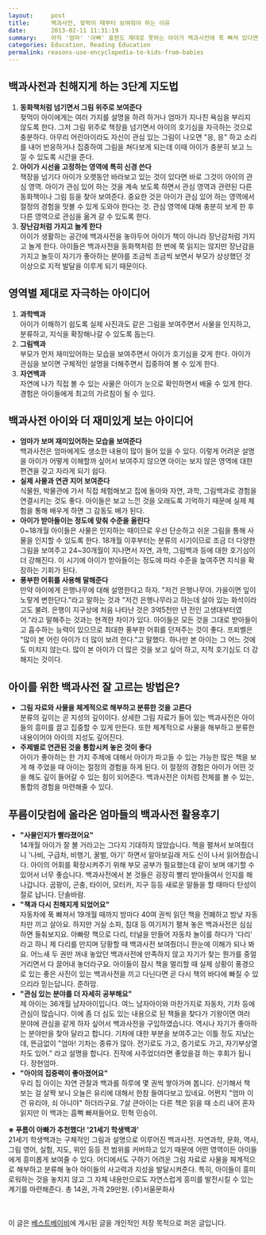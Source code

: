 ```yaml
---
layout:     post
title:      백과사전, 젖먹이 때부터 보여줘야 하는 이유
date:       2013-02-11 11:31:19
summary:    아직 '엄마' '아빠' 표현도 제대로 못하는 아이가 백과사전에 푹 빠져 있다면 믿지 못할 사람이 많을 것이다. 하지만 갓 돌을 지난 아이에게 백과사전을 보여주면 호기심 가득한 눈으로 들여다보는 놀라운 체험담이 소개되기도 한다. 아이들에게 지적 호기심을 갖게 하는 데 도움을 줄 뿐 아니라 평생 독서 습관을 마련하는 기틀이 되는 백과사전을 보여줘야 한다고 강조하는 푸름이 아빠로부터 그 이유를 꼼꼼히 들었다.
categories: Education, Reading Education
permalink: reasons-use-encyclopedia-to-kids-from-babies
---
```



## 백과사전과 친해지게 하는 3단계 지도법

1. <strong>동화책처럼 넘기면서 그림 위주로 보여준다</strong>      
젖먹이 아이에게는 여러 가지를 설명을 하려 하거나 엄마가 지나친 욕심을 부리지 않도록 한다. 그저 그림 위주로 책장을 넘기면서 아이의 호기심을 자극하는 것으로 충분하다. 아무리 어린아이라도 자신이 관심 있는 그림이 나오면 "응, 응" 하고 소리를 내어 반응하거나 집중하여 그림을 쳐다보게 되는데 이때 아이가 충분히 보고 느낄 수 있도록 시간을 준다.
1. <strong>아이가 시선을 고정하는 영역에 특히 신경 쓴다</strong>      
책장을 넘기다 아이가 오랫동안 바라보고 있는 것이 있다면 바로 그것이 아이의 관심 영역. 아이가 관심 있어 하는 것을 계속 보도록 하면서 관심 영역과 관련된 다른 동화책이나 그림 등을 찾아 보여준다. 중요한 것은 아이가 관심 있어 하는 영역에서 절정의 경험을 맛볼 수 있게 도와야 한다는 것. 관심 영역에 대해 충분히 보게 한 후 다른 영역으로 관심을 옮겨 갈 수 있도록 한다.
1. <strong>장난감처럼 가지고 놀게 한다</strong>      
아이가 생활하는 공간에 백과사전을 놓아두어 아이가 책이 아니라 장난감처럼 가지고 놀게 한다. 아이들은 백과사전을 동화책처럼 한 번에 쭉 읽지는 않지만 장난감을 가지고 놀듯이 자기가 좋아하는 분야를 조금씩 조금씩 보면서 부모가 상상했던 것 이상으로 지적 발달을 이루게 되기 때문이다.



## 영역별 제대로 자극하는 아이디어

1. <strong>과학백과</strong>      
아이가 이해하기 쉽도록 실제 사진과도 같은 그림을 보여주면서 사물을 인지하고, 분류하고, 지식을 확장해나갈 수 있도록 돕는다.
1. <strong>그림백과</strong>      
부모가 먼저 재미있어하는 모습을 보여주면서 아이가 호기심을 갖게 한다. 아이가 관심을 보이면 구체적인 설명을 더해주면서 집중하여 볼 수 있게 한다.
1. <strong>자연백과</strong>      
자연에 나가 직접 볼 수 있는 사물은 아이가 눈으로 확인하면서 배울 수 있게 한다. 경험은 아이들에게 최고의 가르침이 될 수 있다.



## 백과사전 아이와 더 재미있게 보는 아이디어

* <strong>엄마가 보며 재미있어하는 모습을 보여준다</strong>      
백과사전은 엄마에게도 생소한 내용이 많이 들어 있을 수 있다. 이렇게 어려운 설명을 아이가 어떻게 이해할까 싶어서 보여주지 않으면 아이는 보지 않은 영역에 대한 편견을 갖고 자라게 되기 쉽다.
* <strong>실제 사물과 연관 지어 보여준다</strong>      
식물원, 박물관에 가서 직접 체험해보고 집에 돌아와 자연, 과학, 그림백과로 경험을 연결시키는 것도 좋다. 아이들은 보고 느낀 것을 오래도록 기억하기 때문에 실제 체험을 통해 배우게 하면 그 감동도 배가 된다.
* <strong>아이가 받아들이는 정도에 맞춰 수준을 올린다</strong>      
0~18개월 아이들은 사물은 인지하는 때이므로 우선 단순하고 쉬운 그림을 통해 사물을 인지할 수 있도록 한다. 18개월 이후부터는 분류의 시기이므로 조금 더 다양한 그림을 보여주고 24~30개월이 지나면서 자연, 과학, 그림백과 등에 대한 호기심이 더 강해진다. 이 시기에 아이가 받아들이는 정도에 따라 수준을 높여주면 지식을 확장하는 기회가 된다.
* <strong>풍부한 어휘를 사용해 말해준다</strong>      
만약 아이에게 은행나무에 대해 설명한다고 하자. "저건 은행나무야. 가을이면 잎이 노랗게 변한단다."라고 말하는 것과 "저건 은행나무라고 하는데 살아 있는 화석이라고도 불려. 은행이 지구상에 처음 나타난 것은 3억5천만 년 전인 고생대부터였어."라고 말해주는 것과는 현격한 차이가 있다. 아이들은 모든 것을 그대로 받아들이고 흡수하는 능력이 있으므로 최대한 풍부한 어휘를 던져주는 것이 좋다. 프뢰벨은 "많이 본 어린 아이가 더 많이 보려 한다."고 말했다. 하나만 본 아이는 그 어느 것에도 미치지 않는다. 많이 본 아이가 더 많은 것을 보고 싶어 하고, 지적 호기심도 더 강해지는 것이다.



## 아이를 위한 백과사전 잘 고르는 방법은?

* <strong>그림 자료와 사물을 체계적으로 해부하고 분류한 것을 고른다</strong>      
분류의 깊이는 곧 지성의 깊이이다. 상세한 그림 자료가 들어 있는 백과사전은 아이들의 흥미를 끌고 집중할 수 있게 만든다. 또한 체계적으로 사물을 해부하고 분류한 내용이어야 아이의 지성도 깊어진다.
* <strong>주제별로 연관된 것을 통합시켜 놓은 것이 좋다</strong>      
아이가 좋아하는 한 가지 주제에 대해서 아이가 파고들 수 있는 가능한 많은 책을 보게 해 주었을 때 아이는 절정의 경험을 하게 된다. 이 절정의 경험은 아이가 어떤 것을 해도 깊이 들어갈 수 있는 힘이 되어준다. 백과사전은 이처럼 전체를 볼 수 있는, 통합의 경험을 마련해줄 수 있다.



## 푸름이닷컴에 올라온 엄마들의 백과사전 활용후기

* <strong>"사물인지가 빨라졌어요"</strong>      
14개월 아이가 잘 볼 거라고는 그다지 기대하지 않았습니다. 책을 펼쳐서 보여줬더니 '나비, 구급차, 비행기, 꿀벌, 아기' 하면서 알아보길래 저도 신이 나서 읽어줬습니다. 아이의 어휘를 확장시켜주기 위해 부모 공부가 필요했는데 같이 보며 얘기할 수 있어서 너무 좋습니다. 백과사전에서 본 것들은 굉장히 빨리 받아들여서 인지를 해나갑니다. 곰팡이, 곤충, 타이어, 모터카, 지구 등등 새로운 말들을 할 때마다 탄성이 절로 납니다. 단솔바람.
* <strong>"책과 다시 친해지게 되었어요"</strong>      
자동차에 푹 빠져서 19개월 때까지 밤마다 40여 권씩 읽던 책을 전폐하고 밤낮 자동차만 끼고 살아요. 하지만 거실 소파, 침대 등 여기저기 펼쳐 놓은 백과사전은 심심하면 들춰보지요. 아빠랑 책으로 다리, 터널을 만들어 자동차 놀이를 하다가 '다리' 라고 하니 제 다리를 만지며 당황할 때 백과사전 보여줬더니 한눈에 이해가 되나 봐요. 어느새 두 권만 꺼내 놓았던 백과사전에 만족하지 않고 자기가 찾는 뭔가를 중얼거리면서 다 끌어내 놓더라구요. 아이들이 잠시 책을 멀리할 때 실제 상황이 풍경으로 있는 좋은 사진이 있는 백과사전을 끼고 다닌다면 곧 다시 책의 바다에 빠질 수 있으리라 믿는답니다. 준하맘.
* <strong>"관심 있는 분야를 더 자세히 공부해요"</strong>      
제 아이는 36개월 남자아이입니다. 여느 남자아이와 마찬가지로 자동차, 기차 등에 관심이 많습니다. 이에 좀 더 심도 있는 내용으로 된 책들을 찾다가 기왕이면 여러 분야에 관심을 같게 하자 싶어서 백과사전을 구입하였습니다. 역시나 자기가 좋아하는 분야만을 찾아 달라고 합니다. 기차에 대한 부분을 보여주고는 이틀 정도 지났는데, 뜬금없이 "엄마! 기차는 종류가 많아. 전기로도 가고, 증기로도 가고, 자기부상열차도 있어." 라고 설명을 합니다. 진작에 사주었더라면 좋았을걸 하는 후회가 됩니다. 장현엄마.
* <strong>"아이의 집중력이 좋아졌어요"</strong>      
우리 집 아이는 자연 관찰과 백과를 하루에 몇 권씩 쌓아가며 봅니다. 신기해서 책 보는 걸 살짝 보니 오늘은 유리에 대해서 한참 들여다보고 있네요. 어쩐지 "엄마 이건 유리야, 쇠 아니야" 하더라구요. 7살 큰아이는 다른 책은 읽을 때 소리 내어 혼자 읽지만 이 백과는 흠뻑 빠져들어요. 민혁 민승이.


**※ 푸름이 아빠가 추천했다! '21세기 학생백과'**      
21세기 학생백과는 구체적인 그림과 설명으로 이루어진 백과사전. 자연과학, 문화, 역사, 그림 영어, 실험, 지도, 위인 등등 전 범위를 커버하고 있기 때문에 어떤 영역이든 아이들에게 흥미롭게 보여줄 수 있다. 어디에서도 구하기 어려운 그림 자료로 사물을 체계적으로 해부하고 분류해 놓아 아이들의 사고력과 지성을 발달시켜준다. 특히, 아이들이 흥미로워하는 것을 놓치지 않고 그 자체 내용만으로도 자연스럽게 흥미를 발전시킬 수 있는 계기를 마련해준다. 총 14권, 가격 29만원. (주)서울문화사 


<br /><br />
이 글은 [베스트베이비](http://www.ibestbaby.co.kr)에 게시된 글을 개인적인 저장 목적으로 퍼온 글입니다.